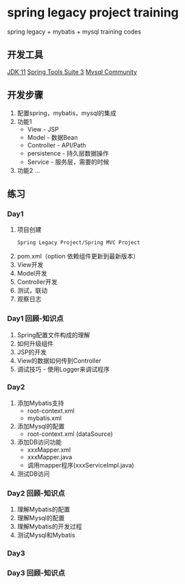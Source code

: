 # spring legacy project training
 spring legacy + mybatis + mysql training codes


## 开发工具
[JDK 11](https://developer.ibm.com/languages/java/semeru-runtimes/downloads)
[Spring Tools Suite 3](https://github.com/spring-projects/toolsuite-distribution/wiki/Spring-Tool-Suite-3)
[Mysql Community](https://dev.mysql.com/downloads/installer/)

## 开发步骤
1. 配置spring，mybatis，mysql的集成
2. 功能1
	* View - JSP	
	* Model - 数据Bean
	* Controller - API/Path
	* persistence - 持久层数据操作
	* Service - 服务层，需要的时候
3. 功能2
	...

## 练习
### Day1
1. 项目创建
	```
	Spring Legacy Project/Spring MVC Project
	```
2. pom.xml（option 依赖组件更新到最新版本）
3. View开发
4. Model开发
5. Controller开发
6. 测试，联动
7. 观察日志


### Day1 回顾-知识点
1. Spring配置文件构成的理解
2. 如何升级组件
3. JSP的开发
4. View的数据如何传到Controller
5. 调试技巧 - 使用Logger来调试程序

### Day2
1. 添加Mybatis支持
	*	root-context.xml
	*	mybatis.xml
2. 添加Mysql的配置
	*	root-context.xml (dataSource)
3. 添加DB访问功能
	*	xxxMapper.xml	
	*	xxxMapper.java
	*	调用mapper程序(xxxServiceImpl.java)
4. 测试DB访问

### Day2 回顾-知识点
1. 理解Mybatis的配置
2. 理解Mysql的配置
3. 理解Mybatis的开发过程
4. 测试Mysql和Mybatis

### Day3 
### Day3 回顾-知识点
